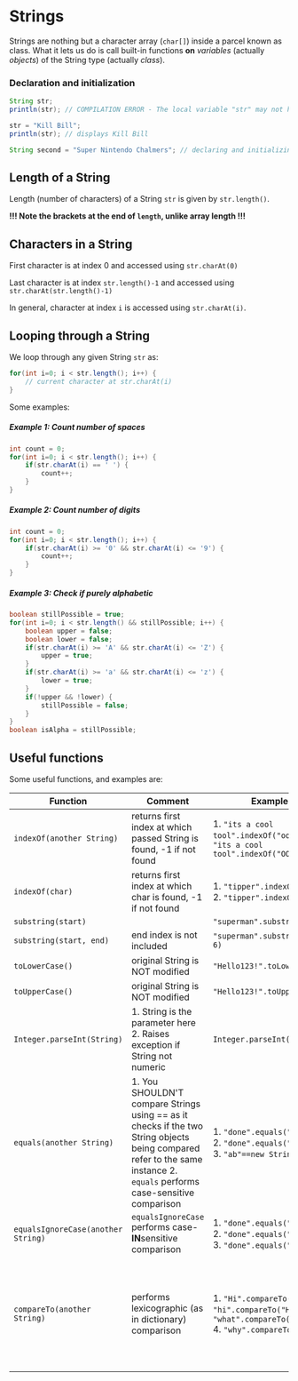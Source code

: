 # Strings

Strings are nothing but a character array (`char[]`) inside a parcel known as class. What it lets us do is call built-in functions **on** *variables* (actually *objects*) of the String type (actually *class*).


### Declaration and initialization

```java 
String str;
println(str); // COMPILATION ERROR - The local variable "str" may not have been initialized

str = "Kill Bill"; 
println(str); // displays Kill Bill

String second = "Super Nintendo Chalmers"; // declaring and initializing in one statement
```

## Length of a String

Length (number of characters) of a String `str` is given by `str.length()`.

**!!! Note the brackets at the end of `length`, unlike array length !!!**

## Characters in a String

First character is at index 0 and accessed using `str.charAt(0)`

Last character is at index `str.length()-1` and accessed using `str.charAt(str.length()-1)`

In general, character at index `i` is accessed using `str.charAt(i)`.

## Looping through a String

We loop through any given String `str` as:

```java
for(int i=0; i < str.length(); i++) {
	// current character at str.charAt(i)
}
```

Some examples:

##### Example 1: Count number of spaces

```java
int count = 0;
for(int i=0; i < str.length(); i++) {
	if(str.charAt(i) == ' ') {
		count++;
	}
}
```

##### Example 2: Count number of digits

```java
int count = 0;
for(int i=0; i < str.length(); i++) {
	if(str.charAt(i) >= '0' && str.charAt(i) <= '9') {
		count++;
	}
}
```

##### Example 3: Check if purely alphabetic

```java
boolean stillPossible = true;
for(int i=0; i < str.length() && stillPossible; i++) {
	boolean upper = false;
	boolean lower = false;
	if(str.charAt(i) >= 'A' && str.charAt(i) <= 'Z') {
		upper = true;
	}
	if(str.charAt(i) >= 'a' && str.charAt(i) <= 'z') {
		lower = true;
	}
	if(!upper && !lower) {
		stillPossible = false;
	}
}
boolean isAlpha = stillPossible;
```

## Useful functions

Some useful functions, and examples are:

| Function                         | Comment                                                                              | Example                                                                                               | Outcome                                                                                        |
|----------------------------------|--------------------------------------------------------------------------------------|-------------------------------------------------------------------------------------------------------|------------------------------------------------------------------------------------------------|
| `indexOf(another String)`           | returns first index at which passed String is found, -1 if not found | 1. `"its a cool tool".indexOf("ool")` 2. `"its a cool tool".indexOf("OOL")`          | 1. `7` 2. `-1`       |      
| `indexOf(char)`           | returns first index at which char is found, -1 if not found | 1. `"tipper".indexOf('p')` 2. `"tipper".indexOf('c')`     | 1. `2` 2. `-1`                     |
| `substring(start)`               |                                                                                      | `"superman".substring(2)`                                                                               | `"perman"`                                                                                       |
| `substring(start, end)`          | end index is not included                                                            | `"superman".substring(2, 6)`                                                                            | `"perm"`                                                                                         |
| `toLowerCase()`                    | original String is NOT modified                                                        | `"Hello123!".toLowerCase()`                                                                             | `"hello123!"`                                                                                    |
| `toUpperCase()`                    | original String is NOT modified                                                        | `"Hello123!".toUpperCase()`                                                                             | `"HELLO123!"`                                                                                    |
| `Integer.parseInt(String)`         | 1. String is the parameter here 2. Raises exception if String not numeric            | `Integer.parseInt("-4096")`                                                                             | -4096                                                                                          |
| `equals(another String)`           | 1. You SHOULDN'T compare Strings using == as it checks if the two String objects being compared refer to the same instance 2. `equals` performs case-sensitive comparison | 1. `"done".equals("done")` 2. `"done".equals("Done")` 3. `"ab"==new String("ab")`                                                     | 1. `true` 2. `false` 3, `false`                                                                              |
| `equalsIgnoreCase(another String)` | `equalsIgnoreCase` performs case-**IN**sensitive comparison                          | 1. `"done".equals("done")` 2. `"done".equals("Done")` 3. `"done".equals("doe")`                             | 1. `true` 2. `true` 3. `false`                                                                       |
| `compareTo(another String)`        | performs lexicographic (as in dictionary) comparison                                 | 1. `"Hi".compareTo("hi")` 2. `"hi".compareTo("Hi")` 3. `"what".compareTo("why?")` 4. `"why".compareTo("why")` | 1. negative  (exact value  is irrelevant for now) 2. positive 3. negative (3rd character) 4. 0 |


